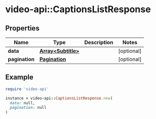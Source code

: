 # video-api::CaptionsListResponse

## Properties

| Name | Type | Description | Notes |
| ---- | ---- | ----------- | ----- |
| **data** | [**Array&lt;Subtitle&gt;**](Subtitle.md) |  | [optional] |
| **pagination** | [**Pagination**](Pagination.md) |  | [optional] |

## Example

```ruby
require 'video-api'

instance = video-api::CaptionsListResponse.new(
  data: null,
  pagination: null
)
```

